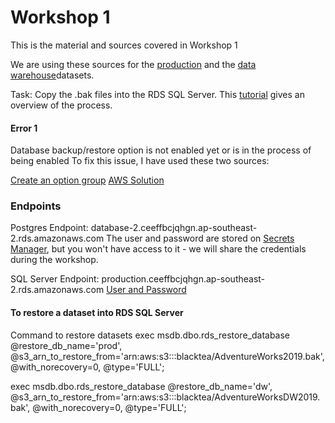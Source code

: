 # Workshop 1

This is the material and sources covered in Workshop 1


We are using these sources for the [production](https://github.com/Microsoft/sql-server-samples/releases/download/adventureworks/AdventureWorks2019.bak) and the [data warehouse](https://github.com/Microsoft/sql-server-samples/releases/download/adventureworks/AdventureWorksDW2019.bak)datasets.

Task: Copy the .bak files into the RDS SQL Server. This [tutorial](https://docs.aws.amazon.com/AmazonRDS/latest/UserGuide/SQLServer.Procedural.Importing.html) gives an overview of the process.


#### Error 1
Database backup/restore option is not enabled yet or is in the process of being enabled
To fix this issue, I have used these two sources:

[Create an option group](https://stackoverflow.com/questions/57005157/restore-from-s3-bucket-to-sql-server-getting-error-database-backup-restore-optio)
[AWS Solution](https://aws.amazon.com/premiumsupport/knowledge-center/native-backup-rds-sql-server/)


### Endpoints
Postgres
Endpoint: database-2.ceeffbcjqhgn.ap-southeast-2.rds.amazonaws.com
The user and password are stored on [Secrets Manager](rds!db-031c8c48-80cb-4c2c-86d7-705928bc24d7), but you won't have access to it - we will share the credentials during the workshop. 

SQL Server
Endpoint: production.ceeffbcjqhgn.ap-southeast-2.rds.amazonaws.com
[User and Password](rds!db-e4f703c3-0169-46bc-9a6c-18be4c755e8e)




#### To restore a dataset into RDS SQL Server

Command to restore datasets
exec msdb.dbo.rds_restore_database
	@restore_db_name='prod',
	@s3_arn_to_restore_from='arn:aws:s3:::blacktea/AdventureWorks2019.bak',
	@with_norecovery=0,
	@type='FULL';

exec msdb.dbo.rds_restore_database
	@restore_db_name='dw',
	@s3_arn_to_restore_from='arn:aws:s3:::blacktea/AdventureWorksDW2019.bak',
	@with_norecovery=0,
	@type='FULL';

